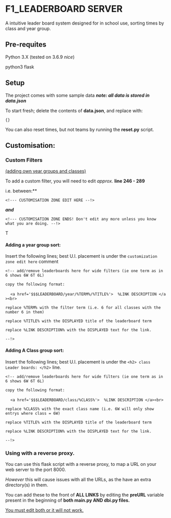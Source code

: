 # F1_LEADERBOARD SERVER

A intuitive leader board system designed for in school use, sorting times by class and year group.

## Pre-requites

Python 3.X (tested on 3.6.9 *nice*)

python3 flask

## Setup

The project comes with some sample data ***note: all data is stored in data.json*** 

To start fresh; delete the contents of **data.json**, and replace with:

 `{}`

You can also reset times, but not teams by running the **reset.py** script.

## Customisation:

### Custom Filters 

<u>(adding own year groups and classes)</u>

To add a custom filter, you will need to edit *approx.* **line 246 - 289**

i.e. between:**

`<!--- CUSTOMISATION ZONE EDIT HERE --!>`

***and***

`<!--- CUSTOMISATION ZONE ENDS! Don't edit any more unless you know what you are doing. --!>`

T

#### Adding a year group sort:

Insert the following lines; best U.I. placement is under the `customization zone edit here` comment

`<!-- add/remove leaderboards here for wide filters (ie one term as in 6 shows 6W 6T 6L)`



`copy the following format:`

    `<a href='$$$LEADERBOARD/year/%TERM%/%TITLE%'>  %LINK DESCRIPTION </a><br>`



`replace %TERM% with the filter term (i.e. 6 for all classes with the number 6 in them)`

`replace %TITLE% with the DISPLAYED title of the leaderboard term` 

`replace %LINK DESCRIPTION% with the DISPLAYED text for the link.`



`--!>`

#### Adding A Class group sort:

Insert the following lines; best U.I. placement is under the `<h2> class Leader boards: </h2>` line.

`<!-- add/remove leaderboards here for wide filters (ie one term as in 6 shows 6W 6T 6L)`



`copy the following format:`

    `<a href='$$$LEADERBOARD/class/%CLASS%'>  %LINK DESCRIPTION </a><br>`



`replace %CLASS% with the exact class name (i.e. 6W will only show entrys where class = 6W)`

`replace %TITLE% with the DISPLAYED title of the leaderboard term` 

`replace %LINK DESCRIPTION% with the DISPLAYED text for the link.`



`--!>`

### Using with a reverse proxy.

You can use this flask script with a reverse proxy, to map a URL on your web server to the port 8000. 

*However* this will cause issues with all the URLs, as the have an extra directory(s) in them.

You can add these to the front of **ALL LINKS** by editing the **preURL** variable present in the beginning of **both main.py AND dbi.py files.**

<u>You must edit both or it will not work.</u>

## 